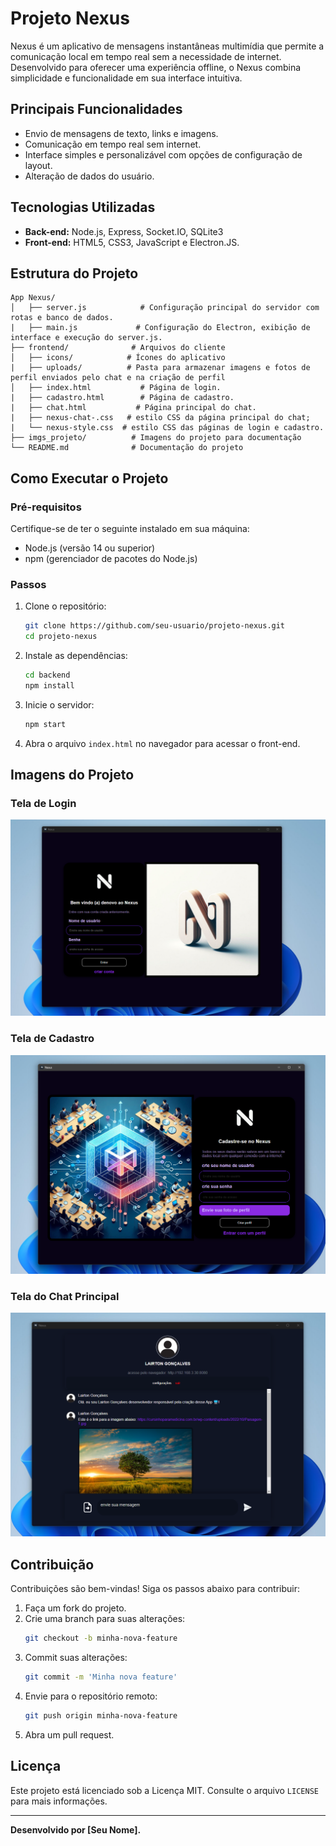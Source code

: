# Projeto Nexus

Nexus é um aplicativo de mensagens instantâneas multimídia que permite a comunicação local em tempo real sem a necessidade de internet. Desenvolvido para oferecer uma experiência offline, o Nexus combina simplicidade e funcionalidade em sua interface intuitiva.

## Principais Funcionalidades
- Envio de mensagens de texto, links e imagens.
- Comunicação em tempo real sem internet.
- Interface simples e personalizável com opções de configuração de layout.
- Alteração de dados do usuário.

## Tecnologias Utilizadas
- **Back-end:** Node.js, Express, Socket.IO, SQLite3
- **Front-end:** HTML5, CSS3, JavaScript e Electron.JS.

## Estrutura do Projeto
```plaintext
App Nexus/
│   ├── server.js            # Configuração principal do servidor com rotas e banco de dados.
|   ├── main.js             # Configuração do Electron, exibição de interface e execução do server.js.
├── frontend/              # Arquivos do cliente
│   ├── icons/            # Ícones do aplicativo
|   ├── uploads/          # Pasta para armazenar imagens e fotos de perfil enviados pelo chat e na criação de perfil
│   ├── index.html           # Página de login.
|   ├── cadastro.html        # Página de cadastro.
|   ├── chat.html           # Página principal do chat.
|   ├── nexus-chat-.css   # estilo CSS da página principal do chat;
|   └── nexus-style.css  # estilo CSS das páginas de login e cadastro.
├── imgs_projeto/          # Imagens do projeto para documentação
└── README.md              # Documentação do projeto
```

## Como Executar o Projeto
### Pré-requisitos
Certifique-se de ter o seguinte instalado em sua máquina:
- Node.js (versão 14 ou superior)
- npm (gerenciador de pacotes do Node.js)

### Passos
1. Clone o repositório:
   ```bash
   git clone https://github.com/seu-usuario/projeto-nexus.git
   cd projeto-nexus
   ```
2. Instale as dependências:
   ```bash
   cd backend
   npm install
   ```
3. Inicie o servidor:
   ```bash
   npm start
   ```
4. Abra o arquivo `index.html` no navegador para acessar o front-end.

## Imagens do Projeto
### Tela de Login
![Tela de Login](imgs_projeto/login.png)

### Tela de Cadastro
![Tela de Cadastro](imgs_projeto/cadsstro.png)

### Tela do Chat Principal
![Tela do Chat Principal](imgs_projeto/chat.png)

## Contribuição
Contribuições são bem-vindas! Siga os passos abaixo para contribuir:
1. Faça um fork do projeto.
2. Crie uma branch para suas alterações:
   ```bash
   git checkout -b minha-nova-feature
   ```
3. Commit suas alterações:
   ```bash
   git commit -m 'Minha nova feature'
   ```
4. Envie para o repositório remoto:
   ```bash
   git push origin minha-nova-feature
   ```
5. Abra um pull request.

## Licença
Este projeto está licenciado sob a Licença MIT. Consulte o arquivo `LICENSE` para mais informações.

---
**Desenvolvido por [Seu Nome].**

